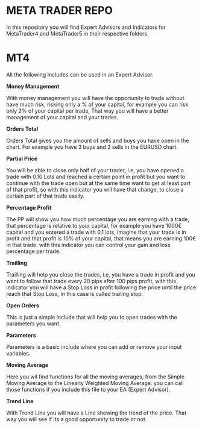 # META TRADER REPO
In this repository you will find Expert Advisors and Indicators for MetaTrader4 and MetaTrader5 in their respective folders.

# MT4
All the following Includes can be used in an Expert Advisor.


**Money Management**

With money management you will have the opportunity to trade without have much risk, risking only a % of your capital, for example you can risk only 2% of your capital per trade, That way you will have a better management of your capital and your trades.
  
  
**Orders Total**

Orders Total gives you the amount of sells and buys you have open in the chart. For example you have 3 buys and 2 sells in the EURUSD chart.
  
  
**Partial Price**

You will be able to close only half of your trader, i.e, you have opened  a trade with 0.10 Lots and reached a certain point in profit but you want to continue with the trade open but at the same time want to get at least part of that profit, so with this indicator you will have that change, to close a certain part of that trade easily.


**Percentage Profit**

The PP will show you how much percentage you are earning with a trade, that percentage is relative to your capital, for example you have 1000€ capital and you entered a trade with 0.1 lots, imagine that your trade is in profit and that profit is 10% of your capital, that means you are earning 100€ in that trade. with this indicator you can control your gain and loss percentage per trade.


**Trailling**

Trailling will help you close the trades, i.e, you have a trade in profit and you want to follow that trade every 20 pips after 100 pips profit, with this indicator you will have a Stop Loss in profit following the price until the price reach that Stop Loss, in this case is called trailing stop.


**Open Orders**

This is just a simple include that will help you to open trades with the parameters you want.


**Parameters**

Parameters is a basic include where you can add or remove your input variables.


**Moving Average**

Here you wil find functions for all the moving averages, from the Simple Moving Average to the Linearly Weighted Moving Average. you can call those functions if you include this file to your EA (Expert Advisor).


**Trend Line**

With Trend Line you will have a Line showing the trend of the price. That way you will see if its a good opportunity to trade or not.


